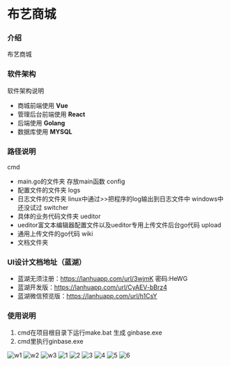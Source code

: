 # 布艺商城

### 介绍
布艺商城

### 软件架构
软件架构说明

* 商城前端使用 **Vue**
* 管理后台前端使用 **React**
* 后端使用 **Golang**
* 数据库使用 **MYSQL**

### 路径说明
cmd
* main.go的文件夹 存放main函数
config
* 配置文件的文件夹
logs
* 日志文件的文件夹 linux中通过>>把程序的log输出到日志文件中 windows中还没试过
switcher
* 具体的业务代码文件夹
ueditor
* ueditor富文本编辑器配置文件以及ueditor专用上传文件后台go代码
upload
* 通用上传文件的go代码
wiki
* 文档文件夹

### UI设计文档地址（蓝湖）

* 蓝湖无须注册：https://lanhuapp.com/url/3wjmK     密码:HeWG
* 蓝湖开发版：https://lanhuapp.com/url/CyAEV-bBrz4
* 蓝湖微信预览版：https://lanhuapp.com/url/h1CsY

### 使用说明

1. cmd在项目根目录下运行make.bat 生成 ginbase.exe
2. cmd里执行ginbase.exe

![w1](https://github.com/leejungyong/ClothMall/blob/master/pic/w1.png)
![w2](https://github.com/leejungyong/ClothMall/blob/master/pic/w2.png)
![w3](https://github.com/leejungyong/ClothMall/blob/master/pic/w3.png)
![1](https://github.com/leejungyong/ClothMall/blob/master/pic/1.png)
![2](https://github.com/leejungyong/ClothMall/blob/master/pic/2.png)
![3](https://github.com/leejungyong/ClothMall/blob/master/pic/3.png)
![4](https://github.com/leejungyong/ClothMall/blob/master/pic/4.png)
![5](https://github.com/leejungyong/ClothMall/blob/master/pic/5.png)
![6](https://github.com/leejungyong/ClothMall/blob/master/pic/6.png)
